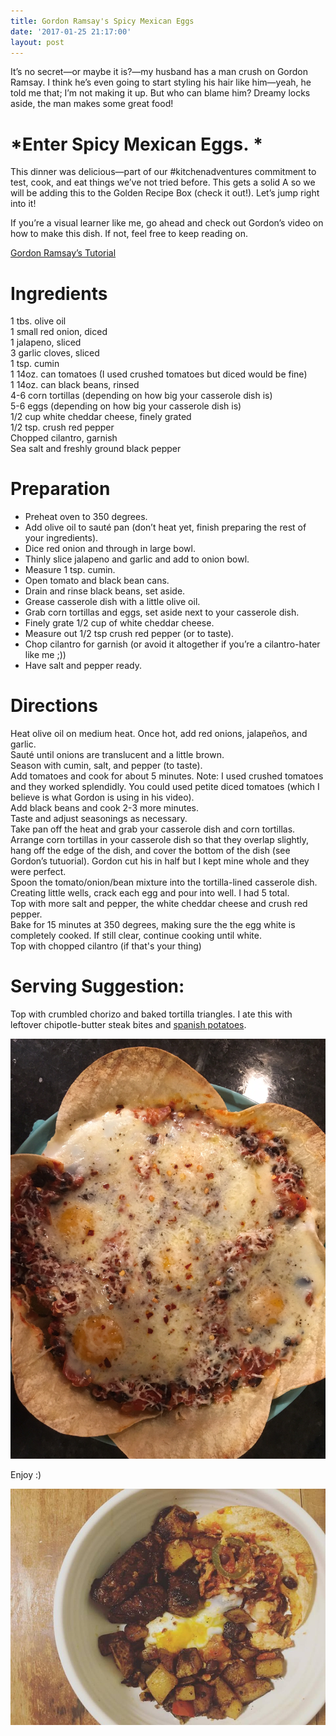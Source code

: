 ```yaml
---
title: Gordon Ramsay's Spicy Mexican Eggs
date: '2017-01-25 21:17:00'
layout: post
---
```

It’s no secret—or maybe it is?—my husband has a man crush on Gordon Ramsay. I think he’s even going to start styling his hair like him—yeah, he told me that; I’m not making it up. But who can blame him? Dreamy locks aside, the man makes some great food!

# *Enter Spicy Mexican Eggs. *

This dinner was delicious—part of our #kitchenadventures commitment to test, cook, and eat things we’ve not tried before. This gets a solid A so we will be adding this to the Golden Recipe Box (check it out!). Let’s jump right into it!

If you’re a visual learner like me, go ahead and check out Gordon’s video on how to make this dish. If not, feel free to keep reading on. 

[Gordon Ramsay’s Tutorial](https://www.youtube.com/watch?v=RplHSEiNB7s&index=12&t=55s&list=PLYG-i702AehO_tnJqQZlj2Bpy1fHc6feP)

# Ingredients
1 tbs. olive oil  
1 small red onion, diced  
1 jalapeno, sliced  
3 garlic cloves, sliced  
1 tsp. cumin  
1 14oz. can tomatoes (I used crushed tomatoes but diced would be fine)  
1 14oz. can black beans, rinsed  
4-6 corn tortillas (depending on how big your casserole dish is)  
5-6 eggs (depending on how big your casserole dish is)  
1/2 cup white cheddar cheese, finely grated  
1/2 tsp. crush red pepper  
Chopped cilantro, garnish  
Sea salt and freshly ground black pepper

# Preparation

*   Preheat oven to 350 degrees.
*   Add olive oil to sauté pan (don’t heat yet, finish preparing the rest of your ingredients).
*   Dice red onion and through in large bowl.
*   Thinly slice jalapeno and garlic and add to onion bowl.
*   Measure 1 tsp. cumin.
*   Open tomato and black bean cans.
*   Drain and rinse black beans, set aside.
*   Grease casserole dish with a little olive oil.
*   Grab corn tortillas and eggs, set aside next to your casserole dish.
*   Finely grate 1/2 cup of white cheddar cheese.
*   Measure out 1/2 tsp crush red pepper (or to taste).
*   Chop cilantro for garnish (or avoid it altogether if you’re a cilantro-hater like me ;))
*   Have salt and pepper ready.

# Directions

Heat olive oil on medium heat. Once hot, add red onions, jalapeños, and garlic.  
Sauté until onions are translucent and a little brown.  
Season with cumin, salt, and pepper (to taste).  
Add tomatoes and cook for about 5 minutes. Note: I used crushed tomatoes and they worked splendidly. You could used petite diced tomatoes (which I believe is what Gordon is using in his video).  
Add black beans and cook 2-3 more minutes.  
Taste and adjust seasonings as necessary.  
Take pan off the heat and grab your casserole dish and corn tortillas.  
Arrange corn tortillas in your casserole dish so that they overlap slightly, hang off the edge of the dish, and cover the bottom of the dish (see Gordon’s tutuorial). Gordon cut his in half but I kept mine whole and they were perfect.  
Spoon the tomato/onion/bean mixture into the tortilla-lined casserole dish.  
Creating little wells, crack each egg and pour into well. I had 5 total.  
Top with more salt and pepper, the white cheddar cheese and crush red pepper.  
Bake for 15 minutes at 350 degrees, making sure the the egg white is completely cooked. If still clear, continue cooking until white.  
Top with chopped cilantro (if that's your thing)

# Serving Suggestion:

Top with crumbled chorizo and baked tortilla triangles. I ate this with leftover chipotle-butter steak bites and [spanish potatoes](http://bethanygearee.com/2017/01/20/spanish-breakfast-bibimbap.html).

![](/uploads/2017/01/26/IMG_6113-4.JPG)

Enjoy :)

![](/uploads/2017/01/26/mexican%20eggs-1.jpg)